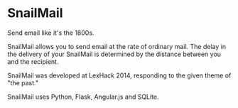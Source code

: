 SnailMail
=========

Send email like it's the 1800s.


SnailMail allows you to send email at the rate of ordinary mail. The delay in the delivery of your SnailMail is
determined by the distance between you and the recipient.

SnailMail was developed at LexHack 2014, responding to the given theme of "the past."

SnailMail uses Python, Flask, Angular.js and SQLite.
